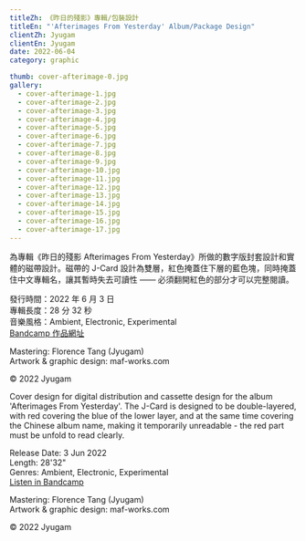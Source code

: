 ```yaml
---
titleZh: 《昨日的殘影》專輯/包裝設計
titleEn: "'Afterimages From Yesterday' Album/Package Design"
clientZh: Jyugam
clientEn: Jyugam
date: 2022-06-04
category: graphic

thumb: cover-afterimage-0.jpg
gallery:
  - cover-afterimage-1.jpg
  - cover-afterimage-2.jpg
  - cover-afterimage-3.jpg
  - cover-afterimage-4.jpg
  - cover-afterimage-5.jpg
  - cover-afterimage-6.jpg
  - cover-afterimage-7.jpg
  - cover-afterimage-8.jpg
  - cover-afterimage-9.jpg
  - cover-afterimage-10.jpg
  - cover-afterimage-11.jpg
  - cover-afterimage-12.jpg
  - cover-afterimage-13.jpg
  - cover-afterimage-14.jpg
  - cover-afterimage-15.jpg
  - cover-afterimage-16.jpg
  - cover-afterimage-17.jpg
---
```


為專輯《昨日的殘影 Afterimages From Yesterday》所做的數字版封套設計和實體的磁帶設計。磁帶的 J-Card 設計為雙層，紅色掩蓋住下層的藍色塊，同時掩蓋住中文專輯名，讓其暫時失去可讀性 —— 必須翻開紅色的部分才可以完整閱讀。

發行時間：2022 年 6 月 3 日<br/>
專輯長度：28 分 32 秒<br/>
音樂風格：Ambient, Electronic, Experimental<br/>
[Bandcamp 作品網址](https://jyugam.bandcamp.com/album/afterimages-from-yesterday-2)<br/>

Mastering: Florence Tang (Jyugam)<br/>
Artwork & graphic design: maf-works.com

© 2022 Jyugam

<!-- lang -->

Cover design for digital distribution and cassette design for the album 'Afterimages From Yesterday'. The J-Card is designed to be double-layered, with red covering the blue of the lower layer, and at the same time covering the Chinese album name, making it temporarily unreadable - the red part must be unfold to read clearly.

Release Date: 3 Jun 2022<br/>
Length: 28'32"<br/>
Genres: Ambient, Electronic, Experimental<br/>
[Listen in Bandcamp](https://jyugam.bandcamp.com/album/afterimages-from-yesterday-2)<br/>

Mastering: Florence Tang (Jyugam)<br/>
Artwork & graphic design: maf-works.com

© 2022 Jyugam
